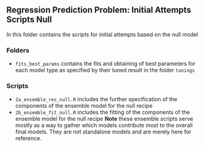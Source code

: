 ## Regression Prediction Problem: Initial Attempts Scripts Null

In this folder contains the scripts for initial attempts based on the null model

### Folders
- `fits_best_params` contains the fits and obtaining of best parameters for each model type as specified by their tuned result in the folder `tunings`

### Scripts
- `2a_ensemble_res_null.R` includes the further specification of the components of the ensemble model for the null recipe
- `2b_ensemble_fit_null.R` includes the fitting of the components of the ensemble model for the null recipe
  **Note** these ensemble scripts serve mostly as a way to gather which models contribute most to the overall final models. They are not standalone models and are merely here for reference.